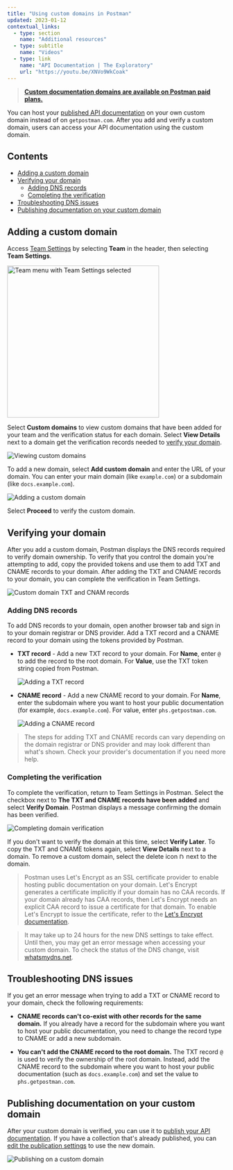 ```yaml
---
title: "Using custom domains in Postman"
updated: 2023-01-12
contextual_links:
  - type: section
    name: "Additional resources"
  - type: subtitle
    name: "Videos"
  - type: link
    name: "API Documentation | The Exploratory"
    url: "https://youtu.be/XNVo9WkCoak"
---
```


> **[Custom documentation domains are available on Postman paid plans.](https://www.postman.com/pricing)**

You can host your [published API documentation](/docs/publishing-your-api/publishing-your-docs/) on your own custom domain instead of on `getpostman.com`. After you add and verify a custom domain, users can access your API documentation using the custom domain.

## Contents

* [Adding a custom domain](#adding-a-custom-domain)
* [Verifying your domain](#verifying-your-domain)
    * [Adding DNS records](#adding-dns-records)
    * [Completing the verification](#completing-the-verification)
* [Troubleshooting DNS issues](#troubleshooting-dns-issues)
* [Publishing documentation on your custom domain](#publishing-documentation-on-your-custom-domain)

## Adding a custom domain

Access [Team Settings](https://go.postman.co/settings/team/general) by selecting **Team** in the header, then selecting **Team Settings**.

<img alt="Team menu with Team Settings selected" src="https://assets.postman.com/postman-docs/team-settings-menu-selected.jpg" width="350px"/>

Select **Custom domains** to view custom domains that have been added for your team and the verification status for each domain. Select **View Details** next to a domain get the verification records needed to [verify your domain](#verifying-your-domain).

![Viewing custom domains](https://assets.postman.com/postman-docs/v10/custom-domains-view-v10.jpg)

To add a new domain, select **Add custom domain** and enter the URL of your domain. You can enter your main domain (like `example.com`) or a subdomain (like `docs.example.com`).

![Adding a custom domain](https://assets.postman.com/postman-docs/v10/custom-domains-add-v10.jpg)

Select **Proceed** to verify the custom domain.

## Verifying your domain

After you add a custom domain, Postman displays the DNS records required to verify domain ownership. To verify that you control the domain you're attempting to add, copy the provided tokens and use them to add TXT and CNAME records to your domain. After adding the TXT and CNAME records to your domain, you can complete the verification in Team Settings.

![Custom domain TXT and CNAM records](https://assets.postman.com/postman-docs/v10/custom-domains-dns-records-v10-9a.jpg)

### Adding DNS records

To add DNS records to your domain, open another browser tab and sign in to your domain registrar or DNS provider. Add a TXT record and a CNAME record to your domain using the tokens provided by Postman.

* **TXT record** - Add a new TXT record to your domain. For **Name**, enter `@` to add the record to the root domain. For **Value**, use the TXT token string copied from Postman.

    ![Adding a TXT record](https://assets.postman.com/postman-docs/v10/custom-domains-add-txt.jpg)

* **CNAME record** - Add a new CNAME record to your domain. For **Name**, enter the subdomain where you want to host your public documentation (for example, `docs.example.com`). For value, enter `phs.getpostman.com`.

    ![Adding a CNAME record](https://assets.postman.com/postman-docs/v10/custom-domains-cname-record.jpg)

> The steps for adding TXT and CNAME records can vary depending on the domain registrar or DNS provider and may look different than what's shown. Check your provider's documentation if you need more help.

### Completing the verification

To complete the verification, return to Team Settings in Postman. Select the checkbox next to **The TXT and CNAME records have been added** and select **Verify Domain**. Postman displays a message confirming the domain has been verified.

![Completing domain verification](https://assets.postman.com/postman-docs/v10/custom-domains-verify-v10.jpg)

If you don't want to verify the domain at this time, select **Verify Later**. To copy the TXT and CNAME tokens again, select **View Details** next to a domain. To remove a custom domain, select the delete icon <img alt="Delete icon" src="https://assets.postman.com/postman-docs/icon-delete-v9.jpg#icon" width="12px"> next to the domain.

> Postman uses Let's Encrypt as an SSL certificate provider to enable hosting public documentation on your domain. Let's Encrypt generates a certificate implicitly if your domain has no CAA records. If your domain already has CAA records, then Let's Encrypt needs an explicit CAA record to issue a certificate for that domain. To enable Let's Encrypt to issue the certificate, refer to the [Let's Encrypt documentation](https://letsencrypt.org/docs/caa/).

<!-- -->

> It may take up to 24 hours for the new DNS settings to take effect. Until then, you may get an error message when accessing your custom domain. To check the status of the DNS change, visit [whatsmydns.net](https://www.whatsmydns.net/).

## Troubleshooting DNS issues

If you get an error message when trying to add a TXT or CNAME record to your domain, check the following requirements:

* **CNAME records can't co-exist with other records for the same domain.** If you already have a record for the subdomain where you want to host your public documentation, you need to change the record type to CNAME or add a new subdomain.

* **You can't add the CNAME record to the root domain.** The TXT record `@` is used to verify the ownership of the root domain. Instead, add the CNAME record to the subdomain where you want to host your public documentation (such as `docs.example.com`) and set the value to `phs.getpostman.com`.

## Publishing documentation on your custom domain

After your custom domain is verified, you can use it to [publish your API documentation](/docs/publishing-your-api/publishing-your-docs/#making-your-documentation-public). If you have a collection that's already published, you can [edit the publication settings](/docs/publishing-your-api/publishing-your-docs/#changing-publication-settings) to use the new domain.

![Publishing on a custom domain](https://assets.postman.com/postman-docs/v10/custom-domains-publish-v10.jpg)
